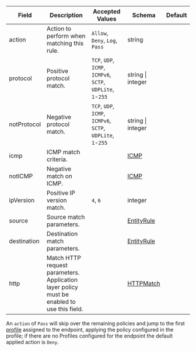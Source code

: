 | Field       | Description                                | Accepted Values                                                   | Schema                    | Default    |
|-------------|--------------------------------------------|-------------------------------------------------------------------|---------------------------|------------|
| action      | Action to perform when matching this rule. | `Allow`, `Deny`, `Log`, `Pass`                                    | string                    |            |
| protocol    | Positive protocol match.                   | `TCP`, `UDP`, `ICMP`, `ICMPv6`, `SCTP`, `UDPLite`, `1`-`255`      | string \| integer         |            |
| notProtocol | Negative protocol match.                   | `TCP`, `UDP`, `ICMP`, `ICMPv6`, `SCTP`, `UDPLite`, `1`-`255`      | string \| integer         |            |
| icmp        | ICMP match criteria.                       |                                                                   | [ICMP](#icmp)             |            |
| notICMP     | Negative match on ICMP.                    |                                                                   | [ICMP](#icmp)             |            |
| ipVersion   | Positive IP version match.                 | `4`, `6`                                                          | integer                   |            |
| source      | Source match parameters.                   |                                                                   | [EntityRule](#entityrule) |            |
| destination | Destination match parameters.              |                                                                   | [EntityRule](#entityrule) |            |
| http        | Match HTTP request parameters. Application layer policy must be enabled to use this field. |                   | [HTTPMatch](#httpmatch)   |            |

An `action` of `Pass` will skip over the remaining policies and jump to the
first [profile]({{site.url}}/{{page.version}}/reference/calicoctl/resources/profile) assigned to the endpoint, applying the policy configured in the
profile; if there are no Profiles configured for the endpoint the default
applied action is `Deny`.